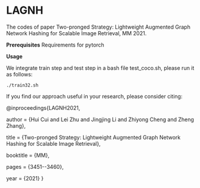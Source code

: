 # LAGNH
The codes of paper Two-pronged Strategy: Lightweight Augmented Graph Network Hashing for Scalable Image Retrieval, MM 2021.

**Prerequisites**
Requirements for pytorch
   
    
**Usage**

We integrate train step and test step in a bash file test_coco.sh, please run it as follows:

    ./train32.sh


If you find our approach useful in your research, please consider citing:

@inproceedings{LAGNH2021,

author = {Hui Cui and Lei Zhu and Jingjing Li and Zhiyong Cheng and Zheng Zhang},

title = {Two-pronged Strategy: Lightweight Augmented Graph Network Hashing for Scalable Image Retrieval},

booktitle = {MM},

pages = {3451--3460},

year = {2021} 
}

